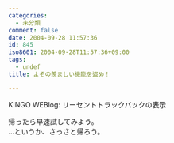 ```yaml
---
categories:
  - 未分類
comment: false
date: 2004-09-28 11:57:36
id: 845
iso8601: 2004-09-28T11:57:36+09:00
tags:
  - undef
title: よその羨ましい機能を盗め！

---
```


<div class="entry-body">
                                 <p>KINGO WEBlog: リーセントトラックバックの表示</p>

<p>帰ったら早速試してみよう。<br />
…というか、さっさと帰ろう。</p>
                              </div>
    	